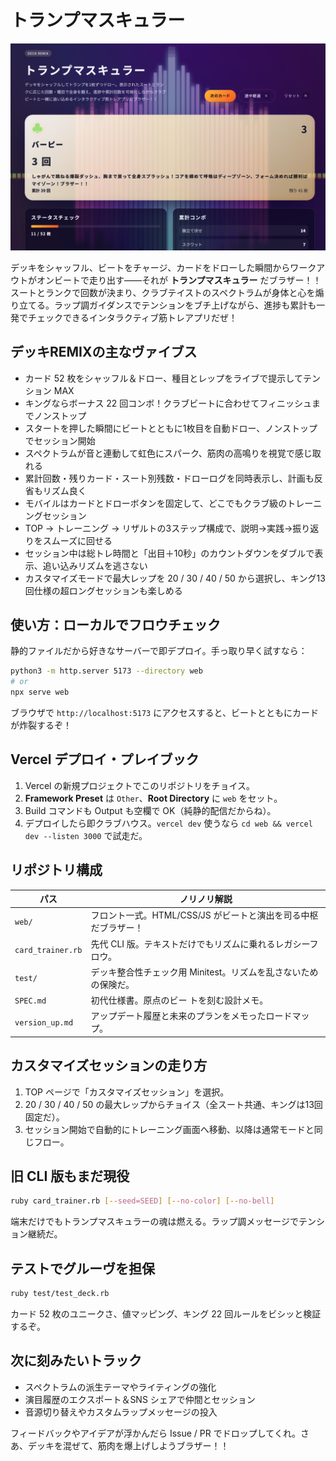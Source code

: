 # トランプマスキュラー

![トランプマスキュラーのスクリーンショット](readme.png)

デッキをシャッフル、ビートをチャージ、カードをドローした瞬間からワークアウトがオンビートで走り出す――それが **トランプマスキュラー** だブラザー！！スートとランクで回数が決まり、クラブテイストのスペクトラムが身体と心を煽り立てる。ラップ調ガイダンスでテンションをブチ上げながら、進捗も累計も一発でチェックできるインタラクティブ筋トレアプリだぜ！

## デッキREMIXの主なヴァイブス

- カード 52 枚をシャッフル＆ドロー、種目とレップをライブで提示してテンション MAX
- キングならボーナス 22 回コンボ！クラブビートに合わせてフィニッシュまでノンストップ
- スタートを押した瞬間にビートとともに1枚目を自動ドロー、ノンストップでセッション開始
- スペクトラムが音と連動して虹色にスパーク、筋肉の高鳴りを視覚で感じ取れる
- 累計回数・残りカード・スート別残数・ドローログを同時表示し、計画も反省もリズム良く
- モバイルはカードとドローボタンを固定して、どこでもクラブ級のトレーニングセッション
- TOP → トレーニング → リザルトの3ステップ構成で、説明→実践→振り返りをスムーズに回せる
- セッション中は総トレ時間と「出目＋10秒」のカウントダウンをダブルで表示、追い込みリズムを逃さない
- カスタマイズモードで最大レップを 20 / 30 / 40 / 50 から選択し、キング13回仕様の超ロングセッションも楽しめる

## 使い方：ローカルでフロウチェック

静的ファイルだから好きなサーバーで即デプロイ。手っ取り早く試すなら：

```bash
python3 -m http.server 5173 --directory web
# or
npx serve web
```

ブラウザで `http://localhost:5173` にアクセスすると、ビートとともにカードが炸裂するぞ！

## Vercel デプロイ・プレイブック

1. Vercel の新規プロジェクトでこのリポジトリをチョイス。
2. **Framework Preset** は `Other`、**Root Directory** に `web` をセット。
3. Build コマンドも Output も空欄で OK（純静的配信だからね）。
4. デプロイしたら即クラブハウス。`vercel dev` 使うなら `cd web && vercel dev --listen 3000` で試走だ。

## リポジトリ構成

| パス | ノリノリ解説 |
| --- | --- |
| `web/` | フロント一式。HTML/CSS/JS がビートと演出を司る中枢だブラザー！ |
| `card_trainer.rb` | 先代 CLI 版。テキストだけでもリズムに乗れるレガシーフロウ。 |
| `test/` | デッキ整合性チェック用 Minitest。リズムを乱さないための保険だ。 |
| `SPEC.md` | 初代仕様書。原点のビー トを刻む設計メモ。 |
| `version_up.md` | アップデート履歴と未来のプランをメモったロードマップ。 |

## カスタマイズセッションの走り方

1. TOP ページで「カスタマイズセッション」を選択。
2. 20 / 30 / 40 / 50 の最大レップからチョイス（全スート共通、キングは13回固定だ）。
3. セッション開始で自動的にトレーニング画面へ移動、以降は通常モードと同じフロー。

## 旧 CLI 版もまだ現役

```bash
ruby card_trainer.rb [--seed=SEED] [--no-color] [--no-bell]
```

端末だけでもトランプマスキュラーの魂は燃える。ラップ調メッセージでテンション継続だ。

## テストでグルーヴを担保

```bash
ruby test/test_deck.rb
```

カード 52 枚のユニークさ、値マッピング、キング 22 回ルールをビシッと検証するぞ。

## 次に刻みたいトラック

- スペクトラムの派生テーマやライティングの強化
- 演目履歴のエクスポート＆SNS シェアで仲間とセッション
- 音源切り替えやカスタムラップメッセージの投入

フィードバックやアイデアが浮かんだら Issue / PR でドロップしてくれ。さあ、デッキを混ぜて、筋肉を爆上げしようブラザー！！
